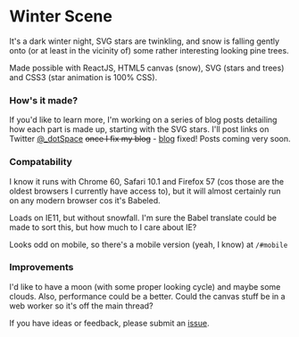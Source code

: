 # Winter Scene
It's a dark winter night, SVG stars are twinkling, and snow is falling gently onto (or at least in the vicinity of) some rather interesting looking pine trees. 

Made possible with ReactJS, HTML5 canvas (snow), SVG (stars and trees) and CSS3 (star animation is 100% CSS).


### How's it made? 

If you'd like to learn more, I'm working on a series of blog posts detailing how each part is made up, starting with the SVG stars. I'll post links on Twitter [@_dotSpace](https://twitter.com/_dotSpace) ~~once I fix my blog~~ - [blog](https://underscore.space) fixed! Posts coming very soon. 


### Compatability
I know it runs with Chrome 60, Safari 10.1 and Firefox 57 (cos those are the oldest browsers I currently have access to), but it will almost certainly run on any modern browser cos it's Babeled. 

Loads on IE11, but without snowfall. I'm sure the Babel translate could be made to sort this, but how much to I care about IE? 

Looks odd on mobile, so there's a mobile version (yeah, I know) at `/#mobile` 


### Improvements
I'd like to have a moon (with some proper looking cycle) and maybe some clouds. Also, performance could be a better. Could the canvas stuff be in a web worker so it's off the main thread? 

If you have ideas or feedback, please submit an [issue](https://github.com/underscoredotspace/winter-scene/issues). 